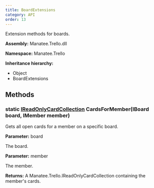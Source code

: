 ```yaml
---
title: BoardExtensions
category: API
order: 13
---
```


Extension methods for boards.

**Assembly:** Manatee.Trello.dll

**Namespace:** Manatee.Trello

**Inheritance hierarchy:**

- Object
- BoardExtensions

## Methods

### static [IReadOnlyCardCollection](../IReadOnlyCardCollection#ireadonlycardcollection) CardsForMember(IBoard board, IMember member)

Gets all open cards for a member on a specific board.

**Parameter:** board

The board.

**Parameter:** member

The member.

**Returns:** A Manatee.Trello.IReadOnlyCardCollection containing the member&#39;s cards.

